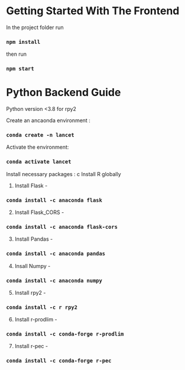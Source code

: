 # Getting Started With The Frontend

In the project folder run 
### `npm install`

then run 

### `npm start`


# Python Backend Guide
Python version <3.8 for rpy2

Create an ancaonda environment : 
### `conda create -n lancet `

Activate the environment: 
### `conda activate lancet `

Install necessary packages : c
Install R globally

1. Install Flask - 
### `conda install -c anaconda flask`
2. Install Flask_CORS - 
### `conda install -c anaconda flask-cors`
3. Install Pandas - 
### `conda install -c anaconda pandas`
4. Insall Numpy - 
### `conda install -c anaconda numpy`
5. Install rpy2 -
### `conda install -c r rpy2`
6. Install r-prodlim -
### `conda install -c conda-forge r-prodlim`
7. Install r-pec -
### `conda install -c conda-forge r-pec`
